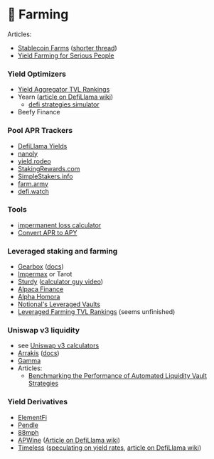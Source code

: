 # 🌾 Farming

Articles:
- [Stablecoin Farms](https://marketneutralish.substack.com/p/stable-farms) ([shorter thread](https://twitter.com/1chioku/status/1603262023898259456))
- [Yield Farming for Serious People](https://jumpcrypto.com/yield-farming-for-serious-people/)

### Yield Optimizers
- [Yield Aggregator TVL Rankings](https://defillama.com/protocols/Yield%20Aggregator)
- Yearn ([article on DefiLlama wiki](https://wiki.defillama.com/wiki/Yearn_Finance))
	- [defi strategies simulator](https://twitter.com/0xDoing/status/1632883300510453763)
- Beefy Finance

### Pool APR Trackers
- [DefiLlama Yields](https://defillama.com/yields)
- [nanoly](https://nanoly.com/)
- [yield.rodeo](https://yield.rodeo/)
- [StakingRewards.com](https://www.stakingrewards.com/)
- [SimpleStakers.info](https://simplestakers.info/)
- [farm.army](https://farm.army/)
- [defi.watch](https://defi.watch/)

### Tools
- [impermanent loss calculator](https://dailydefi.org/tools/impermanent-loss-calculator/)
- [Convert APR to APY](https://www.aprtoapy.com/)

### Leveraged staking and farming
- [Gearbox](https://gearbox.finance/) ([docs](https://docs.gearbox.finance/))
- [Impermax](https://www.impermax.finance/) or Tarot
- [Sturdy](https://sturdy.finance/) ([calculator guy video](https://www.youtube.com/watch?v=xkgz-O6vJOI))
- [Alpaca Finance](https://www.alpacafinance.org/)
- [Alpha Homora](https://homora.alphaventuredao.io/farm)
- [Notional's Leveraged Vaults](https://twitter.com/notionalfinance/status/1567524674703089664)
- [Leveraged Farming TVL Rankings](https://defillama.com/protocols/Leveraged%20Farming) (seems unfinished)

### Uniswap v3 liquidity
- see [Uniswap v3 calculators](Uniswap#v3-calculator)
- [Arrakis](https://www.arrakis.finance/) ([docs](https://resources.arrakis.fi/))
- [Gamma](https://www.gamma.xyz/)
- Articles:
	- [Benchmarking the Performance of Automated Liquidity Vault Strategies](https://crocswap.medium.com/benchmarking-the-performance-of-automated-liquidity-vault-strategies-81a6facf617b)

### Yield Derivatives
- [ElementFi](https://www.element.fi/)
- [Pendle](https://pendle.finance/)
- [88mph](https://88mph.app/)
- [APWine](https://www.apwine.fi/) ([Article on DefiLlama wiki](https://wiki.defillama.com/wiki/Apwine))
- [Timeless](https://timelessfi.com/) ([speculating on yield rates](https://twitter.com/frogsanon/status/1567937291607326720), [article on DefiLlama wiki](https://wiki.defillama.com/wiki/Timeless_Finance))
